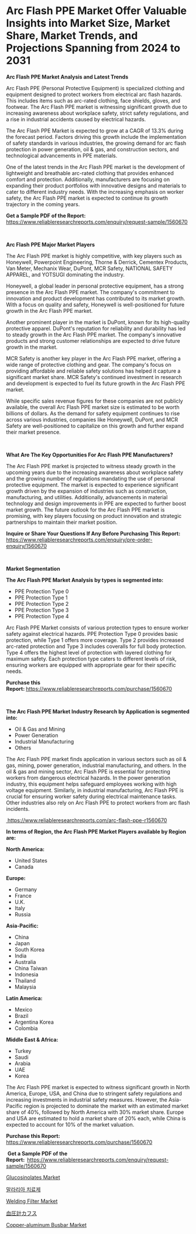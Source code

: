 <p><h1>Arc Flash PPE Market Offer Valuable Insights into Market Size, Market Share, Market Trends, and Projections Spanning from 2024 to 2031</h1></p><p><strong>Arc Flash PPE Market Analysis and Latest Trends</strong></p>
<p><p>Arc Flash PPE (Personal Protective Equipment) is specialized clothing and equipment designed to protect workers from electrical arc flash hazards. This includes items such as arc-rated clothing, face shields, gloves, and footwear. The Arc Flash PPE market is witnessing significant growth due to increasing awareness about workplace safety, strict safety regulations, and a rise in industrial accidents caused by electrical hazards.</p><p>The Arc Flash PPE Market is expected to grow at a CAGR of 13.3% during the forecast period. Factors driving this growth include the implementation of safety standards in various industries, the growing demand for arc flash protection in power generation, oil & gas, and construction sectors, and technological advancements in PPE materials.</p><p>One of the latest trends in the Arc Flash PPE market is the development of lightweight and breathable arc-rated clothing that provides enhanced comfort and protection. Additionally, manufacturers are focusing on expanding their product portfolios with innovative designs and materials to cater to different industry needs. With the increasing emphasis on worker safety, the Arc Flash PPE market is expected to continue its growth trajectory in the coming years.</p></p>
<p><strong>Get a Sample PDF of the Report:&nbsp;</strong> <a href="https://www.reliableresearchreports.com/enquiry/request-sample/1560670">https://www.reliableresearchreports.com/enquiry/request-sample/1560670</a></p>
<p>&nbsp;</p>
<p><strong>Arc Flash PPE Major Market Players</strong></p>
<p><p>The Arc Flash PPE market is highly competitive, with key players such as Honeywell, Powerpoint Engineering, Thorne & Derrick, Cementex Products, Van Meter, Mechanix Wear, DuPont, MCR Safety, NATIONAL SAFETY APPAREL, and YOTSUGI dominating the industry. </p><p>Honeywell, a global leader in personal protective equipment, has a strong presence in the Arc Flash PPE market. The company's commitment to innovation and product development has contributed to its market growth. With a focus on quality and safety, Honeywell is well-positioned for future growth in the Arc Flash PPE market.</p><p>Another prominent player in the market is DuPont, known for its high-quality protective apparel. DuPont's reputation for reliability and durability has led to steady growth in the Arc Flash PPE market. The company's innovative products and strong customer relationships are expected to drive future growth in the market.</p><p>MCR Safety is another key player in the Arc Flash PPE market, offering a wide range of protective clothing and gear. The company's focus on providing affordable and reliable safety solutions has helped it capture a significant market share. MCR Safety's continued investment in research and development is expected to fuel its future growth in the Arc Flash PPE market.</p><p>While specific sales revenue figures for these companies are not publicly available, the overall Arc Flash PPE market size is estimated to be worth billions of dollars. As the demand for safety equipment continues to rise across various industries, companies like Honeywell, DuPont, and MCR Safety are well-positioned to capitalize on this growth and further expand their market presence.</p></p>
<p>&nbsp;</p>
<p><strong>What Are The Key Opportunities For Arc Flash PPE Manufacturers?</strong></p>
<p><p>The Arc Flash PPE market is projected to witness steady growth in the upcoming years due to the increasing awareness about workplace safety and the growing number of regulations mandating the use of personal protective equipment. The market is expected to experience significant growth driven by the expansion of industries such as construction, manufacturing, and utilities. Additionally, advancements in material technology and design improvements in PPE are expected to further boost market growth. The future outlook for the Arc Flash PPE market is promising, with key players focusing on product innovation and strategic partnerships to maintain their market position.</p></p>
<p><strong>Inquire or Share Your Questions If Any Before Purchasing This Report:</strong> <a href="https://www.reliableresearchreports.com/enquiry/pre-order-enquiry/1560670">https://www.reliableresearchreports.com/enquiry/pre-order-enquiry/1560670</a></p>
<p>&nbsp;</p>
<p><strong>Market Segmentation</strong></p>
<p><strong>The Arc Flash PPE Market Analysis by types is segmented into:</strong></p>
<p><ul><li>PPE Protection Type 0</li><li>PPE Protection Type 1</li><li>PPE Protection Type 2</li><li>PPE Protection Type 3</li><li>PPE Protection Type 4</li></ul></p>
<p><p>Arc Flash PPE Market consists of various protection types to ensure worker safety against electrical hazards. PPE Protection Type 0 provides basic protection, while Type 1 offers more coverage. Type 2 provides increased arc-rated protection and Type 3 includes coveralls for full body protection. Type 4 offers the highest level of protection with layered clothing for maximum safety. Each protection type caters to different levels of risk, ensuring workers are equipped with appropriate gear for their specific needs.</p></p>
<p><strong>Purchase this Report:&nbsp;</strong><a href="https://www.reliableresearchreports.com/purchase/1560670">https://www.reliableresearchreports.com/purchase/1560670</a></p>
<p>&nbsp;</p>
<p><strong>The Arc Flash PPE Market Industry Research by Application is segmented into:</strong></p>
<p><ul><li>Oil & Gas and Mining</li><li>Power Generation</li><li>Industrial Manufacturing</li><li>Others</li></ul></p>
<p><p>The Arc Flash PPE market finds application in various sectors such as oil & gas, mining, power generation, industrial manufacturing, and others. In the oil & gas and mining sector, Arc Flash PPE is essential for protecting workers from dangerous electrical hazards. In the power generation industry, this equipment helps safeguard employees working with high voltage equipment. Similarly, in industrial manufacturing, Arc Flash PPE is crucial for ensuring worker safety during electrical maintenance tasks. Other industries also rely on Arc Flash PPE to protect workers from arc flash incidents.</p></p>
<p><a href="https://www.reliableresearchreports.com/arc-flash-ppe-r1560670">&nbsp;https://www.reliableresearchreports.com/arc-flash-ppe-r1560670</a></p>
<p><strong>In terms of Region, the Arc Flash PPE Market Players available by Region are:</strong></p>
<p>
    <p> <strong> North America: </strong>
        <ul>
            <li>United States</li>
            <li>Canada</li>
        </ul>
        </p> 
    <p> <strong> Europe: </strong>
        <ul>
            <li>Germany</li>
            <li>France</li>
            <li>U.K.</li>
            <li>Italy</li>
            <li>Russia</li>
        </ul>
        </p> 
    <p> <strong> Asia-Pacific: </strong>
        <ul>
            <li>China</li>
            <li>Japan</li>
            <li>South Korea</li>
            <li>India</li>
            <li>Australia</li>
            <li>China Taiwan</li>
            <li>Indonesia</li>
            <li>Thailand</li>
            <li>Malaysia</li>
        </ul>
        </p> 
    <p> <strong> Latin America: </strong>
        <ul>
            <li>Mexico</li>
            <li>Brazil</li>
            <li>Argentina Korea</li>
            <li>Colombia</li>
        </ul>
        </p> 
    <p> <strong> Middle East & Africa: </strong>
        <ul>
            <li>Turkey</li>
            <li>Saudi</li>
            <li>Arabia</li>
            <li>UAE</li>
            <li>Korea</li>
        </ul>
    </p>
    </p>
<p><p>The Arc Flash PPE market is expected to witness significant growth in North America, Europe, USA, and China due to stringent safety regulations and increasing investments in industrial safety measures. However, the Asia-Pacific region is projected to dominate the market with an estimated market share of 40%, followed by North America with 30% market share. Europe and USA are estimated to hold a market share of 20% each, while China is expected to account for 10% of the market valuation.</p></p>
<p><strong>Purchase this Report: </strong><a href="https://www.reliableresearchreports.com/purchase/1560670">https://www.reliableresearchreports.com/purchase/1560670</a></p>
<p>&nbsp;<strong>Get a Sample PDF of the Report:&nbsp;&nbsp;</strong><a href="https://www.reliableresearchreports.com/enquiry/request-sample/1560670">https://www.reliableresearchreports.com/enquiry/request-sample/1560670</a></p>
<p><strong></strong></p>
<p><p><a href="https://issuu.com/reportprime-2/docs/glucosinolates-market-size-2030.pptx">Glucosinolates Market</a></p><p><a href="https://github.com/fredrickeglers/Market-Research-Report-List-1/blob/main/597544924888.md">말라리아 치료제</a></p><p><a href="https://github.com/Sherrillcrooksxa8i18ucf2m/Market-Research-Report-List-2/blob/main/welding-filter-market.md">Welding Filter Market</a></p><p><a href="https://medium.com/@maureenbiologist34/%E8%A1%80%E5%9C%A7%E3%82%AB%E3%83%95%E5%B8%82%E5%A0%B4%E3%81%AE%E8%A6%8F%E6%A8%A1%E3%81%A8%E5%B8%82%E5%A0%B4%E5%8B%95%E5%90%91-%E5%AE%8C%E5%85%A8%E3%81%AA%E7%94%A3%E6%A5%AD%E6%A6%82%E8%A6%B3-2024%E5%B9%B4%E3%81%8B%E3%82%892031%E5%B9%B4%E3%81%BE%E3%81%A7-21cf4eb95a96">血圧計カフス</a></p><p><a href="https://www.linkedin.com/pulse/copper-aluminum-busbar-market-research-report-forecasted-xjdsc?trackingId=LBitqCZxsA6q16k4vf96ww%3D%3D">Copper-aluminum Busbar Market</a></p></p>